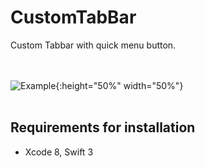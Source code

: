 # CustomTabBar

Custom Tabbar with quick menu button. 

<br><br>
![Example](gifs/tabbar.gif){:height="50%" width="50%"}
<br><br>


## **Requirements for installation**
- Xcode 8, Swift 3
<br><br>
